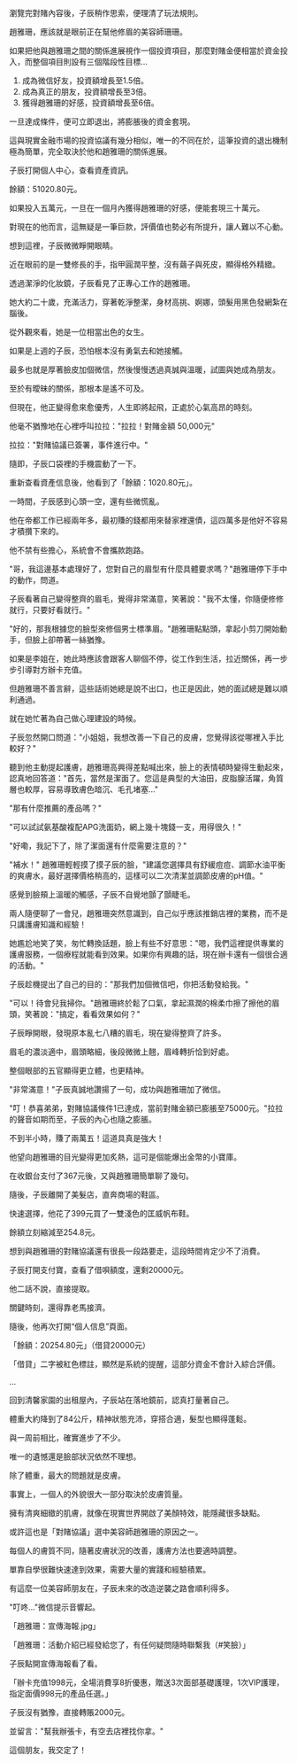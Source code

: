 瀏覽完對賭內容後，子辰稍作思索，便理清了玩法規則。  

趙雅珊，應該就是眼前正在幫他修眉的美容師珊珊。  

如果把他與趙雅珊之間的關係進展視作一個投資項目，那麼對賭金便相當於資金投入，而整個項目則設有三個階段性目標...  

1. 成為微信好友，投資額增長至1.5倍。  
2. 成為真正的朋友，投資額增長至3倍。  
3. 獲得趙雅珊的好感，投資額增長至6倍。  

一旦達成條件，便可立即退出，將膨脹後的資金套現。  

這與現實金融市場的投資協議有幾分相似，唯一的不同在於，這筆投資的退出機制極為簡單，完全取決於他和趙雅珊的關係進展。  

子辰打開個人中心，查看資產資訊。  

餘額：51020.80元。  

如果投入五萬元，一旦在一個月內獲得趙雅珊的好感，便能套現三十萬元。  

對現在的他而言，這無疑是一筆巨款，評價值也勢必有所提升，讓人難以不心動。  

想到這裡，子辰微微睜開眼睛。

近在眼前的是一雙修長的手，指甲圓潤平整，沒有繭子與死皮，顯得格外精緻。

透過潔淨的化妝鏡，子辰看見了正專心工作的趙雅珊。

她大約二十歲，充滿活力，穿著乾淨整潔，身材高挑、婀娜，頭髮用黑色發網紮在腦後。

從外觀來看，她是一位相當出色的女生。

如果是上週的子辰，恐怕根本沒有勇氣去和她接觸。

最多也就是厚著臉皮加個微信，然後慢慢透過真誠與溫暖，試圖與她成為朋友。

至於有曖昧的關係，那根本是遙不可及。

但現在，他正變得愈來愈優秀，人生即將起飛，正處於心氣高昂的時刻。

他毫不猶豫地在心裡呼叫拉拉："拉拉！對賭金額 50,000元"

拉拉："對賭協議已簽署，事件進行中。"

隨即，子辰口袋裡的手機震動了一下。

重新查看資產信息後，他看到了「餘額：1020.80元」。

一時間，子辰感到心頭一空，還有些微慌亂。

他在帝都工作已經兩年多，最初賺的錢都用來替家裡還債，這四萬多是他好不容易才積攢下來的。

他不禁有些擔心，系統會不會攜款跑路。

"哥，我這邊基本處理好了，您對自己的眉型有什麼具體要求嗎？"趙雅珊停下手中的動作，問道。

子辰看著自己變得整齊的眉毛，覺得非常滿意，笑著說："我不太懂，你隨便修修就行，只要好看就行。"

"好的，那我根據您的臉型來修個男士標準眉。"趙雅珊點點頭，拿起小剪刀開始動手，但臉上卻帶著一絲猶豫。

如果是李姐在，她此時應該會跟客人聊個不停，從工作到生活，拉近關係，再一步步引導對方辦卡充值。

但趙雅珊不善言辭，這些話術她總是說不出口，也正是因此，她的面試總是難以順利通過。

就在她忙著為自己做心理建設的時候。

子辰忽然開口問道："小姐姐，我想改善一下自己的皮膚，您覺得該從哪裡入手比較好？"

聽到他主動提起護膚，趙雅珊高興得差點喊出來，臉上的表情頓時變得生動起來，認真地回答道："首先，當然是潔面了。您這是典型的大油田，皮脂腺活躍，角質層也較厚，容易導致膚色暗沉、毛孔堵塞…"

"那有什麼推薦的產品嗎？"

"可以試試氨基酸複配APG洗面奶，網上幾十塊錢一支，用得很久！"

"好嘞，我記下了，除了潔面還有什麼需要注意的？"

"補水！" 趙雅珊輕輕摸了摸子辰的臉，"建議您選擇具有舒緩痘痘、調節水油平衡的爽膚水，最好選擇價格稍高的，這樣可以二次清潔並調節皮膚的pH值。"

感覺到臉頰上溫暖的觸感，子辰不自覺地顫了顫睫毛。

兩人隨便聊了一會兒，趙雅珊突然意識到，自己似乎應該推銷店裡的業務，而不是只講護膚知識和經驗！

她尷尬地笑了笑，匆忙轉換話題，臉上有些不好意思："嗯，我們這裡提供專業的護膚服務，一個療程就能看到效果。如果你有興趣的話，現在辦卡還有一個很合適的活動。"

子辰趁機提出了自己的目的："那我們加個微信吧，你把活動發給我。"

"可以！待會兒我掃你。"趙雅珊終於鬆了口氣，拿起濕潤的棉柔巾擦了擦他的眉頭，笑著說："搞定，看看效果如何？"

子辰睜開眼，發現原本亂七八糟的眉毛，現在變得整齊了許多。

眉毛的濃淡適中，眉頭略細，後段微微上翹，眉峰轉折恰到好處。

整個眼部的五官顯得更立體，也更精神。

"非常滿意！"子辰真誠地讚揚了一句，成功與趙雅珊加了微信。

"叮！恭喜弟弟，對賭協議條件1已達成，當前對賭金額已膨脹至75000元。"拉拉的聲音如期而至，子辰的內心也隨之膨脹。

不到半小時，賺了兩萬五！這道具真是強大！

他望向趙雅珊的目光變得更加炙熱，這可是個能爆出金幣的小寶庫。

在收銀台支付了367元後，又與趙雅珊簡單聊了幾句。

隨後，子辰離開了美髮店，直奔商場的鞋區。

快速選擇，他花了399元買了一雙淺色的匡威帆布鞋。

餘額立刻縮減至254.8元。

想到與趙雅珊的對賭協議還有很長一段路要走，這段時間肯定少不了消費。

子辰打開支付寶，查看了借唄額度，還剩20000元。

他二話不說，直接提取。

關鍵時刻，還得靠老馬接濟。

隨後，他再次打開“個人信息”頁面。

「餘額：20254.80元」（借貸20000元）

「借貸」二字被紅色標註，顯然是系統的提醒，這部分資金不會計入綜合評價。

...

回到清馨家園的出租屋內，子辰站在落地鏡前，認真打量著自己。

體重大約降到了84公斤，精神狀態充沛，穿搭合適，髮型也顯得蓬鬆。

與一周前相比，確實進步了不少。

唯一的遺憾還是臉部狀況依然不理想。

除了體重，最大的問題就是皮膚。

事實上，一個人的外貌很大一部分取決於皮膚質量。

擁有清爽細緻的肌膚，就像在現實世界開啟了美顏特效，能隱藏很多缺點。

或許這也是「對賭協議」選中美容師趙雅珊的原因之一。

每個人的膚質不同，隨著皮膚狀況的改善，護膚方法也要適時調整。

單靠自學很難快速達到效果，需要大量的實踐和經驗積累。

有這麼一位美容師朋友在，子辰未來的改造逆襲之路會順利得多。

"叮咚..."微信提示音響起。

「趙雅珊：宣傳海報.jpg」

「趙雅珊：活動介紹已經發給您了，有任何疑問隨時聯繫我（#笑臉）」

子辰點開宣傳海報看了看。

「辦卡充值1998元，全場消費享8折優惠，贈送3次面部基礎護理，1次VIP護理，指定面價998元的產品任選。」

子辰沒有猶豫，直接轉賬2000元。

並留言："幫我辦張卡，有空去店裡找你拿。"

這個朋友，我交定了！